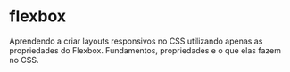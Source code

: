 # flexbox
Aprendendo a criar layouts responsivos no CSS utilizando apenas as propriedades do Flexbox. Fundamentos, propriedades e o que elas fazem no CSS.

